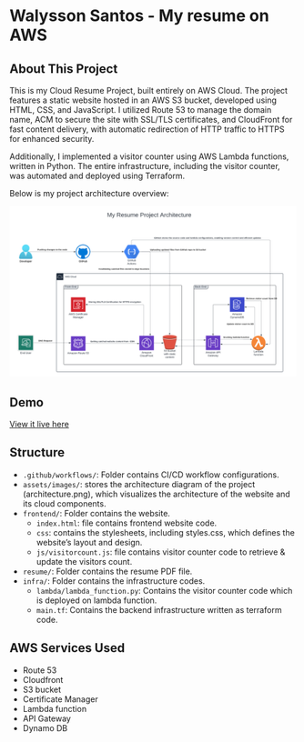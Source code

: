 # Walysson Santos - My resume on AWS
## About This Project 
This is my Cloud Resume Project, built entirely on AWS Cloud. The project features a static website hosted in an AWS S3 bucket, developed using HTML, CSS, and JavaScript. I utilized Route 53 to manage the domain name, ACM to secure the site with SSL/TLS certificates, and CloudFront for fast content delivery, with automatic redirection of HTTP traffic to HTTPS for enhanced security.

Additionally, I implemented a visitor counter using AWS Lambda functions, written in Python. The entire infrastructure, including the visitor counter, was automated and deployed using Terraform.

Below is my project architecture overview:

![architecture](./assets/images/architecture.png)

## Demo

[View it live here](https://www.walyssonsantos.com)

## Structure

- `.github/workflows/`: Folder contains CI/CD workflow configurations.
- `assets/images/`: stores the architecture diagram of the project (architecture.png), which visualizes the architecture of the website and its cloud components.
- `frontend/`: Folder contains the website.
    - `index.html`: file contains frontend website code.
    - `css`: contains the stylesheets, including styles.css, which defines the website’s layout and design.
    - `js/visitorcount.js`: file contains visitor counter code to retrieve & update the visitors count.
- `resume/`: Folder contains the resume PDF file.
- `infra/`: Folder contains the infrastructure codes.
    - `lambda/lambda_function.py`: Contains the visitor counter code which is deployed on lambda function.
    - `main.tf`: Contains the backend infrastructure written as terraform code.

## AWS Services Used
- Route 53
- Cloudfront
- S3 bucket
- Certificate Manager
- Lambda function
- API Gateway
- Dynamo DB
